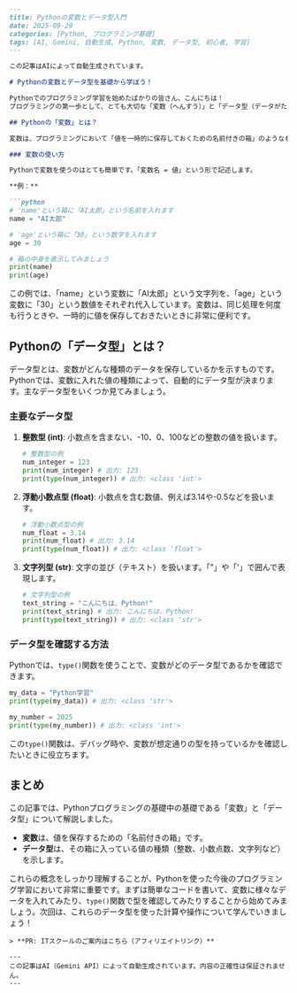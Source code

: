 ```markdown
---
title: Pythonの変数とデータ型入門
date: 2025-09-20
categories: [Python, プログラミング基礎]
tags: [AI, Gemini, 自動生成, Python, 変数, データ型, 初心者, 学習]
---

この記事はAIによって自動生成されています。

# Pythonの変数とデータ型を基礎から学ぼう！

Pythonでのプログラミング学習を始めたばかりの皆さん、こんにちは！
プログラミングの第一歩として、とても大切な「変数（へんすう）」と「データ型（データがた）」について、初心者の方にも分かりやすく解説します。これらを理解すれば、Pythonでより複雑な処理ができるようになりますよ。さあ、一緒にPythonの基礎を学びましょう！

## Pythonの「変数」とは？

変数は、プログラミングにおいて「値を一時的に保存しておくための名前付きの箱」のようなものです。例えば、数字や文字など、様々なデータをこの箱に入れて、後で取り出して使ったり、中身を入れ替えたりすることができます。

### 変数の使い方

Pythonで変数を使うのはとても簡単です。「変数名 = 値」という形で記述します。

**例：**

```python
# 'name'という箱に「AI太郎」という名前を入れます
name = "AI太郎"

# 'age'という箱に「30」という数字を入れます
age = 30

# 箱の中身を表示してみましょう
print(name)
print(age)
```

この例では、「name」という変数に「AI太郎」という文字列を、「age」という変数に「30」という数値をそれぞれ代入しています。変数は、同じ処理を何度も行うときや、一時的に値を保存しておきたいときに非常に便利です。

## Pythonの「データ型」とは？

データ型とは、変数がどんな種類のデータを保存しているかを示すものです。Pythonでは、変数に入れた値の種類によって、自動的にデータ型が決まります。主なデータ型をいくつか見てみましょう。

### 主要なデータ型

1.  **整数型 (int)**:
    小数点を含まない、-10、0、100などの整数の値を扱います。

    ```python
    # 整数型の例
    num_integer = 123
    print(num_integer) # 出力: 123
    print(type(num_integer)) # 出力: <class 'int'>
    ```

2.  **浮動小数点型 (float)**:
    小数点を含む数値、例えば3.14や-0.5などを扱います。

    ```python
    # 浮動小数点型の例
    num_float = 3.14
    print(num_float) # 出力: 3.14
    print(type(num_float)) # 出力: <class 'float'>
    ```

3.  **文字列型 (str)**:
    文字の並び（テキスト）を扱います。「"」や「'」で囲んで表現します。

    ```python
    # 文字列型の例
    text_string = "こんにちは、Python!"
    print(text_string) # 出力: こんにちは、Python!
    print(type(text_string)) # 出力: <class 'str'>
    ```

### データ型を確認する方法

Pythonでは、`type()`関数を使うことで、変数がどのデータ型であるかを確認できます。

```python
my_data = "Python学習"
print(type(my_data)) # 出力: <class 'str'>

my_number = 2025
print(type(my_number)) # 出力: <class 'int'>
```

この`type()`関数は、デバッグ時や、変数が想定通りの型を持っているかを確認したいときに役立ちます。

## まとめ

この記事では、Pythonプログラミングの基礎中の基礎である「変数」と「データ型」について解説しました。

*   **変数**は、値を保存するための「名前付きの箱」です。
*   **データ型**は、その箱に入っている値の種類（整数、小数点数、文字列など）を示します。

これらの概念をしっかり理解することが、Pythonを使った今後のプログラミング学習において非常に重要です。まずは簡単なコードを書いて、変数に様々なデータを入れてみたり、`type()`関数で型を確認してみたりすることから始めてみましょう。次回は、これらのデータ型を使った計算や操作について学んでいきましょう！
```
> **PR: ITスクールのご案内はこちら（アフィリエイトリンク）**

---
この記事はAI（Gemini API）によって自動生成されています。内容の正確性は保証されません。
---

